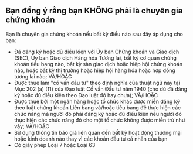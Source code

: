 ## Bạn đồng ý rằng bạn KHÔNG phải là chuyên gia chứng khoán

Bạn là chuyên gia chứng khoán nếu bất kỳ điều nào sau đây áp dụng cho bạn:
- Đã đăng ký hoặc đủ điều kiện với Ủy ban Chứng khoán và Giao dịch (SEC), Ủy ban Giao dịch Hàng hóa Tương lai, bất kỳ cơ quan chứng khoán tiểu bang nào, bất kỳ sàn giao dịch hoặc hiệp hội chứng khoán nào, hoặc bất kỳ thị trường hoặc hiệp hội hàng hóa hoặc hợp đồng tương lai nào; VÀ/HOẶC
- Được thuê làm "cố vấn đầu tư" theo định nghĩa của thuật ngữ này tại Mục 202 (a) (11) của Đạo luật Cố vấn Đầu tư năm 1940 (cho dù đã đăng ký hoặc đủ điều kiện theo Đạo luật đó hay chưa); VÀ/HOẶC
- Được thuê bởi một ngân hàng hoặc tổ chức khác được miễn đăng ký theo luật chứng khoán Liên bang và/hoặc tiểu bang để thực hiện các chức năng mà người đó phải đăng ký hoặc đủ điều kiện nếu người đó thực hiện các chức năng đó cho một tổ chức không được miễn trừ như vậy; VÀ/HOẶC
- Sử dụng thông tin báo giá liên quan đến bất kỳ hoạt động thương mại hoặc kinh doanh nào thay vì các khoản đầu tư cá nhân của bạn
- Có giấy phép Loại 7 hoặc Loại 63
